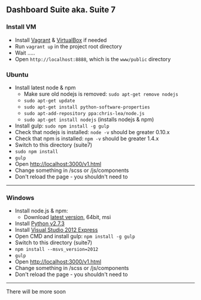 ## Dashboard Suite aka. Suite 7

### Install VM

* Install [Vagrant](https://www.vagrantup.com/downloads.html) & [VirtualBox](https://www.virtualbox.org/wiki/Downloads) if needed
* Run `vagrant up` in the project root directory
* Wait .....
* Open `http://localhost:8888`, which is the `www/public` directory

### Ubuntu

* Install latest node & npm
    * Make sure old nodejs is removed: `sudo apt-get remove nodejs`
    * `sudo apt-get update`
    * `sudo apt-get install python-software-properties`
    * `sudo apt-add-repository ppa:chris-lea/node.js`
    * `sudo apt-get install nodejs` (installs nodejs & npm)
* Install gulp: `sudo npm install -g gulp`
* Check that nodejs is installed: `node -v` should be greater 0.10.x
* Check that npm is installed: `npm -v` should be greater 1.4.x
* Switch to this directory (suite7)
* `sudo npm install`
* `gulp`
* Open [http://localhost:3000/v1.html](http://localhost:3000/v1.html)
* Change something in /scss or /js/components
* Don't reload the page - you shouldn't need to

---

### Windows

* Install node.js & npm: 
    * Download [latest version](http://nodejs.org/download/), 64bit, msi
* Install [Python v2.7.3](http://www.python.org/download/releases/2.7.3#download)
* Install [Visual Studio 2012 Express](http://go.microsoft.com/?linkid=9816758)
* Open CMD and install gulp: `npm install -g gulp`
* Switch to this directory (suite7)
* `npm install --msvs_version=2012`
* `gulp`
* Open [http://localhost:3000/v1.html](http://localhost:3000/v1.html)
* Change something in /scss or /js/components
* Don't reload the page - you shouldn't need to

---

There will be more soon